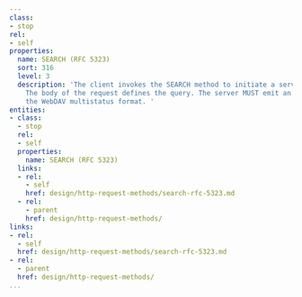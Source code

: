 ```yaml
---
class:
- stop
rel:
- self
properties:
  name: SEARCH (RFC 5323)
  sort: 316
  level: 3
  description: 'The client invokes the SEARCH method to initiate a server-side search.
    The body of the request defines the query. The server MUST emit an entity matching
    the WebDAV multistatus format. '
entities:
- class:
  - stop
  rel:
  - self
  properties:
    name: SEARCH (RFC 5323)
  links:
  - rel:
    - self
    href: design/http-request-methods/search-rfc-5323.md
  - rel:
    - parent
    href: design/http-request-methods/
links:
- rel:
  - self
  href: design/http-request-methods/search-rfc-5323.md
- rel:
  - parent
  href: design/http-request-methods/
...
```

